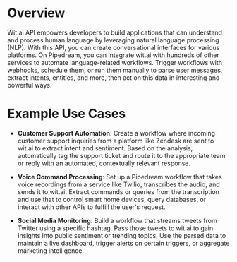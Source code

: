 # Overview

Wit.ai API empowers developers to build applications that can understand and process human language by leveraging natural language processing (NLP). With this API, you can create conversational interfaces for various platforms. On Pipedream, you can integrate wit.ai with hundreds of other services to automate language-related workflows. Trigger workflows with webhooks, schedule them, or run them manually to parse user messages, extract intents, entities, and more, then act on this data in interesting and powerful ways.

# Example Use Cases

- **Customer Support Automation**: Create a workflow where incoming customer support inquiries from a platform like Zendesk are sent to wit.ai to extract intent and sentiment. Based on the analysis, automatically tag the support ticket and route it to the appropriate team or reply with an automated, contextually relevant response.

- **Voice Command Processing**: Set up a Pipedream workflow that takes voice recordings from a service like Twilio, transcribes the audio, and sends it to wit.ai. Extract commands or queries from the transcription and use that to control smart home devices, query databases, or interact with other APIs to fulfill the user's request.

- **Social Media Monitoring**: Build a workflow that streams tweets from Twitter using a specific hashtag. Pass those tweets to wit.ai to gain insights into public sentiment or trending topics. Use the parsed data to maintain a live dashboard, trigger alerts on certain triggers, or aggregate marketing intelligence.

